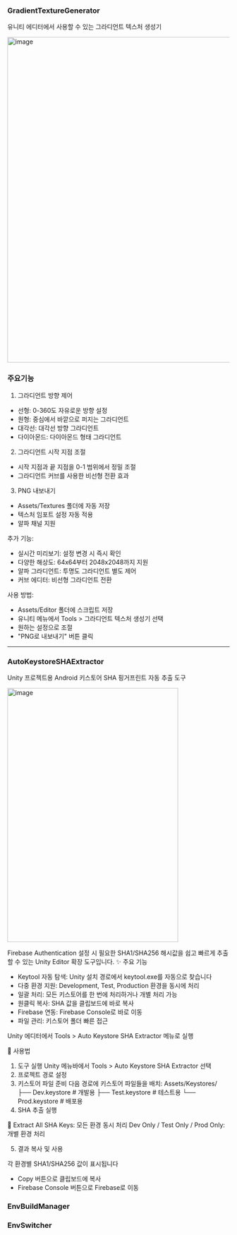 ### GradientTextureGenerator
유니티 에디터에서 사용할 수 있는 그라디언트 텍스처 생성기

<img width="527" height="738" alt="image" src="https://github.com/user-attachments/assets/0aaa4c69-ec0e-44af-829a-21cefd8b128e" />


### 주요기능
1. 그라디언트 방향 제어
- 선형: 0-360도 자유로운 방향 설정
- 원형: 중심에서 바깥으로 퍼지는 그라디언트
- 대각선: 대각선 방향 그라디언트
- 다이아몬드: 다이아몬드 형태 그라디언트

2. 그라디언트 시작 지점 조절
- 시작 지점과 끝 지점을 0-1 범위에서 정밀 조절
- 그라디언트 커브를 사용한 비선형 전환 효과

3. PNG 내보내기
- Assets/Textures 폴더에 자동 저장
- 텍스처 임포트 설정 자동 적용
- 알파 채널 지원

추가 기능:
- 실시간 미리보기: 설정 변경 시 즉시 확인
- 다양한 해상도: 64x64부터 2048x2048까지 지원
- 알파 그라디언트: 투명도 그라디언트 별도 제어
- 커브 에디터: 비선형 그라디언트 전환

사용 방법:
- Assets/Editor 폴더에 스크립트 저장
- 유니티 메뉴에서 Tools > 그라디언트 텍스처 생성기 선택
- 원하는 설정으로 조절
- "PNG로 내보내기" 버튼 클릭

------

### AutoKeystoreSHAExtractor
Unity 프로젝트용 Android 키스토어 SHA 핑거프린트 자동 추출 도구

<img width="387" height="576" alt="image" src="https://github.com/user-attachments/assets/f4e1529a-5767-4c8e-be26-57ef94cfb6fa" />

Firebase Authentication 설정 시 필요한 SHA1/SHA256 해시값을 쉽고 빠르게 추출할 수 있는 Unity Editor 확장 도구입니다.
✨ 주요 기능
- Keytool 자동 탐색: Unity 설치 경로에서 keytool.exe를 자동으로 찾습니다
- 다중 환경 지원: Development, Test, Production 환경을 동시에 처리
- 일괄 처리: 모든 키스토어를 한 번에 처리하거나 개별 처리 가능
- 원클릭 복사: SHA 값을 클립보드에 바로 복사
- Firebase 연동: Firebase Console로 바로 이동
- 파일 관리: 키스토어 폴더 빠른 접근

Unity 에디터에서 Tools > Auto Keystore SHA Extractor 메뉴로 실행

🚀 사용법
1. 도구 실행
Unity 메뉴바에서 Tools > Auto Keystore SHA Extractor 선택
2. 프로젝트 경로 설정
3. 키스토어 파일 준비
다음 경로에 키스토어 파일들을 배치:
Assets/Keystores/
├── Dev.keystore      # 개발용
├── Test.keystore     # 테스트용
└── Prod.keystore     # 배포용
4. SHA 추출 실행

🚀 Extract All SHA Keys: 모든 환경 동시 처리
Dev Only / Test Only / Prod Only: 개별 환경 처리

5. 결과 복사 및 사용

각 환경별 SHA1/SHA256 값이 표시됩니다
- Copy 버튼으로 클립보드에 복사
- Firebase Console 버튼으로 Firebase로 이동

### EnvBuildManager
### EnvSwitcher
